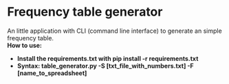 <h1>Frequency table generator</h1>
An little application with CLI (command line interface) to generate an simple frequency table.<br>
<b>How to use:
  <ul>
    <li>Install the requirements.txt with pip install -r requirements.txt</li>
    <li>Syntax: table_generator.py -S [txt_file_with_numbers.txt] -F [name_to_spreadsheet] </li>
